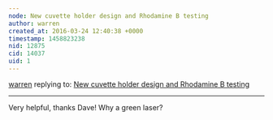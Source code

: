 ```yaml
---
node: New cuvette holder design and Rhodamine B testing
author: warren
created_at: 2016-03-24 12:40:38 +0000
timestamp: 1458823238
nid: 12875
cid: 14037
uid: 1
---
```




[warren](../profile/warren) replying to: [New cuvette holder design and Rhodamine B testing](../notes/dhaffnersr/03-22-2016/new-cuvette-holder-design-and-rhodamine-b-testing)

----
Very helpful, thanks Dave! Why a green laser?